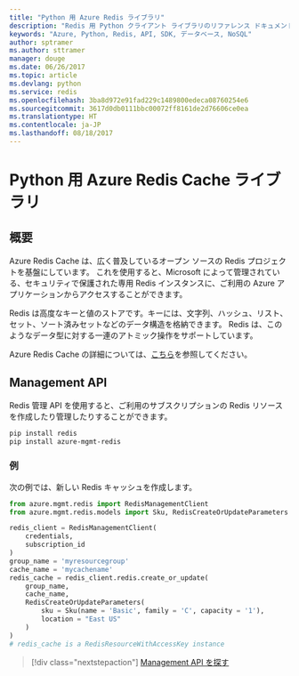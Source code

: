 ```yaml
---
title: "Python 用 Azure Redis ライブラリ"
description: "Redis 用 Python クライアント ライブラリのリファレンス ドキュメント"
keywords: "Azure, Python, Redis, API, SDK, データベース, NoSQL"
author: sptramer
ms.author: sttramer
manager: douge
ms.date: 06/26/2017
ms.topic: article
ms.devlang: python
ms.service: redis
ms.openlocfilehash: 3ba8d972e91fad229c1489800edeca08760254e6
ms.sourcegitcommit: 3617d0db0111bbc00072ff8161de2d76606ce0ea
ms.translationtype: HT
ms.contentlocale: ja-JP
ms.lasthandoff: 08/18/2017
---
```

# <a name="azure-redis-cache-libraries-for-python"></a>Python 用 Azure Redis Cache ライブラリ

## <a name="overview"></a>概要

Azure Redis Cache は、広く普及しているオープン ソースの Redis プロジェクトを基盤にしています。 これを使用すると、Microsoft によって管理されている、セキュリティで保護された専用 Redis インスタンスに、ご利用の Azure アプリケーションからアクセスすることができます。

Redis は高度なキーと値のストアです。キーには、文字列、ハッシュ、リスト、セット、ソート済みセットなどのデータ構造を格納できます。 Redis は、このようなデータ型に対する一連のアトミック操作をサポートしています。

Azure Redis Cache の詳細については、[こちら](https://docs.microsoft.com/azure/redis-cache/)を参照してください。

## <a name="management-api"></a>Management API

Redis 管理 API を使用すると、ご利用のサブスクリプションの Redis リソースを作成したり管理したりすることができます。

```bash
pip install redis
pip install azure-mgmt-redis
```

### <a name="example"></a>例

次の例では、新しい Redis キャッシュを作成します。

```python
from azure.mgmt.redis import RedisManagementClient
from azure.mgmt.redis.models import Sku, RedisCreateOrUpdateParameters

redis_client = RedisManagementClient(
    credentials,
    subscription_id
)
group_name = 'myresourcegroup'
cache_name = 'mycachename'
redis_cache = redis_client.redis.create_or_update(
    group_name,
    cache_name,
    RedisCreateOrUpdateParameters(
        sku = Sku(name = 'Basic', family = 'C', capacity = '1'),
        location = "East US"
    )
)
# redis_cache is a RedisResourceWithAccessKey instance
```

> [!div class="nextstepaction"]
> [Management API を探す](/python/api/overview/azure/redis/managementlibrary)

